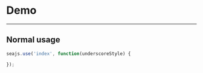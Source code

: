 # Demo

---

## Normal usage

````javascript
seajs.use('index', function(underscoreStyle) {

});
````
